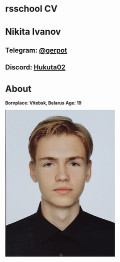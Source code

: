 # rsschool CV

# Nikita Ivanov
## Telegram: [@gerpot](https://t.me/gerpot)
## Discord: [Hukuta02](https://discordapp.com/users/382939522083848202)

# About
__Bornplace: Vitebsk, Belarus__
__Age: 19__

![](selfie.jpg)
